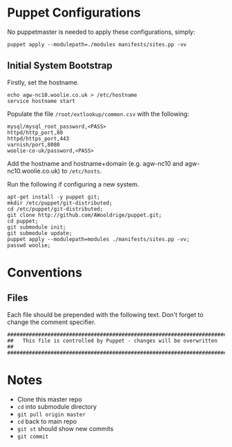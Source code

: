 Puppet Configurations
================================
No puppetmaster is needed to apply these configurations, simply:

    puppet apply --modulepath=./modules manifests/sites.pp -vv


Initial System Bootstrap
--------------------------------
Firstly, set the hostname.

    echo agw-nc10.woolie.co.uk > /etc/hostname
    service hostname start

Populate the file `/root/extlookup/common.csv` with the following:

    mysql/mysql_root_password,<PASS>
    httpd/http_port,80
    httpd/https_port,443
    varnish/port,8080
    woolie-co-uk/password,<PASS>

Add the hostname and hostname+domain (e.g. agw-nc10 and agw-nc10.woolie.co.uk) to `/etc/hosts`.

Run the following if configuring a new system.

    apt-get install -y puppet git;
    mkdir /etc/puppet/git-distributed;
    cd /etc/puppet/git-distributed;
    git clone http://github.com/AWooldrige/puppet.git;
    cd puppet;
    git submodule init;
    git submodule update;
    puppet apply --modulepath=modules ./manifests/sites.pp -vv;
    passwd woolie;




Conventions
==============================

Files
------------------------------
Each file should be prepended with the following text. Don't forget to change the comment specifier.

    #########################################################################
    ##   This file is controlled by Puppet - changes will be overwritten   ##
    #########################################################################

Notes
==============================

 * Clone this master repo
 * `cd` into submodule directory
 * `git pull origin master`
 * `cd` back to main repo
 * `git st` should show new commits
 * `git commit`
